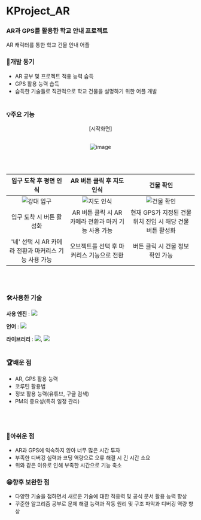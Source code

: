 # KProject_AR
### AR과 GPS를 활용한 학교 안내 프로젝트
AR 캐릭터를 통한 학교 건물 안내 어플 

### 🚀개발 동기
* AR 공부 및 프로젝트 적용 능력 습득
* GPS 활용 능력 습득
* 습득한 기술들로 직관적으로 학교 건물을 설명하기 위한 어플 개발
<br></br>


### 💡주요 기능
<div align="center">
[시작화면]
<br></br>
  
![image](https://github.com/developerYHLee/KProject_AR/assets/82407061/695e9477-21d5-472c-b22e-6fbfe19220f1)
</div>
<br></br>

입구 도착 후 평면 인식 | AR 버튼 클릭 후 지도 인식 | 건물 확인
:-:|:-:|:-:
![강대 입구](https://github.com/developerYHLee/KProject_AR/assets/82407061/e111e60e-ef93-4415-a846-45c39828dc22)|![지도 인식](https://github.com/developerYHLee/KProject_AR/assets/82407061/115bb915-e038-49a2-9421-91936a1d45c3)|![건물 확인](https://github.com/developerYHLee/KProject_AR/assets/82407061/fbbebead-8ea9-4bf3-8f33-e57a1b146186)
입구 도착 시 버튼 활성화|AR 버튼 클릭 시 AR 카메라 전환과 마커 기능 사용 가능|현재 GPS가 지정된 건물 위치 진입 시 해당 건물 버튼 활성화
'네' 선택 시 AR 카메라 전환과 마커리스 기능 사용 가능|오브젝트를 선택 후 마커리스 기능으로 전환|버튼 클릭 시 건물 정보 확인 가능

<br></br>

### 🛠사용한 기술
**사용 엔진** : <img src="https://img.shields.io/badge/UNITY-000000?style=flat-square&logo=unity&logoColor=FFFFFF"/>

**언어** : <img src="https://img.shields.io/badge/C%23-FFDB58?style=flat-square&logo=csharp&logoColor=white"/>

**라이브러리** : <img src="https://img.shields.io/badge/AR Foundation-4CAF50?style=flat-square"/>, <img src="https://img.shields.io/badge/GPS-4CAF50?style=flat-square"/>
<br></br>

### 🏆배운 점
* AR, GPS 활용 능력
* 코루틴 활용법
* 정보 활용 능력(유튜브, 구글 검색)
* PM의 중요성(특히 일정 관리)
  
<br></br>

### 🤔아쉬운 점
* AR과 GPS에 익숙하지 않아 너무 많은 시간 투자
* 부족한 디버깅 실력과 코딩 역량으로 오류 해결 시 긴 시간 소요
* 위와 같은 이유로 인해 부족한 시간으로 기능 축소

### 😁향후 보완한 점
* 다양한 기술을 접하면서 새로운 기술에 대한 적응력 및 공식 문서 활용 능력 향상
* 꾸준한 알고리즘 공부로 문제 해결 능력과 작동 원리 및 구조 파악과 디버깅 역량 향상


